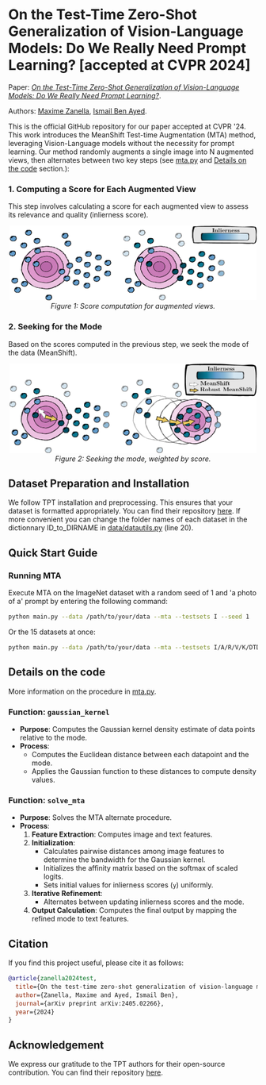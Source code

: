 # On the Test-Time Zero-Shot Generalization of Vision-Language Models: Do We Really Need Prompt Learning? [accepted at CVPR 2024]

Paper: [*On the Test-Time Zero-Shot Generalization of Vision-Language Models: Do We Really Need Prompt Learning?*](https://arxiv.org/abs/2405.02266).

Authors:
[Maxime Zanella](https://scholar.google.com/citations?user=FIoE9YIAAAAJ&hl=fr&oi=ao),
[Ismail Ben Ayed](https://scholar.google.com/citations?user=29vyUccAAAAJ&hl=fr&oi=ao).

This is the official GitHub repository for our paper accepted at CVPR '24. 
This work introduces the MeanShift Test-time Augmentation (MTA) method, leveraging Vision-Language models without the necessity for prompt learning. Our method randomly augments a single image into N augmented views, then alternates between two key steps (see [mta.py](mta.py) and [Details on the code](#details-on-the-code) section.):

### 1. Computing a Score for Each Augmented View

This step involves calculating a score for each augmented view to assess its relevance and quality (inlierness score).

<p align="center">
  <img src="inlierness.png" alt="Score computation for augmented views" width="500" height="150">
  <br>
  <em>Figure 1: Score computation for augmented views.</em>
</p>

### 2. Seeking for the Mode

Based on the scores computed in the previous step, we seek the mode of the data (MeanShift).

<p align="center">
  <img src="mode.png" alt="Seeking the mode, weighted by score" width="500" height="180">
  <br>
  <em>Figure 2: Seeking the mode, weighted by score.</em>
</p>


## Dataset Preparation and Installation

We follow TPT installation and preprocessing. This ensures that your dataset is formatted appropriately. You can find their repository [here](https://github.com/azshue/TPT).
If more convenient you can change the folder names of each dataset in the dictionnary ID_to_DIRNAME in [data/datautils.py](data/datautils.py) (line 20).

## Quick Start Guide

### Running MTA

Execute MTA on the ImageNet dataset with a random seed of 1 and 'a photo of a' prompt by entering the following command:

```bash
python main.py --data /path/to/your/data --mta --testsets I --seed 1
```

Or the 15 datasets at once:

```bash
python main.py --data /path/to/your/data --mta --testsets I/A/R/V/K/DTD/Flower102/Food101/Cars/SUN397/Aircraft/Pets/Caltech101/UCF101/eurosat --seed 1
```

## Details on the code
More information on the procedure in [mta.py](mta.py).
### Function: `gaussian_kernel`
- **Purpose**: Computes the Gaussian kernel density estimate of data points relative to the mode.
- **Process**:
  - Computes the Euclidean distance between each datapoint and the mode.
  - Applies the Gaussian function to these distances to compute density values.

### Function: `solve_mta`
- **Purpose**: Solves the MTA alternate procedure.
- **Process**:
  1. **Feature Extraction**: Computes image and text features.
  2. **Initialization**:
     - Calculates pairwise distances among image features to determine the bandwidth for the Gaussian kernel.
     - Initializes the affinity matrix based on the softmax of scaled logits.
     - Sets initial values for inlierness scores (`y`) uniformly.
  3. **Iterative Refinement**:
     - Alternates between updating inlierness scores and the mode.
  4. **Output Calculation**: Computes the final output by mapping the refined mode to text features.

## Citation

If you find this project useful, please cite it as follows:

```bibtex
@article{zanella2024test,
  title={On the test-time zero-shot generalization of vision-language models: Do we really need prompt learning?},
  author={Zanella, Maxime and Ayed, Ismail Ben},
  journal={arXiv preprint arXiv:2405.02266},
  year={2024}
}
```

## Acknowledgement

We express our gratitude to the TPT authors for their open-source contribution. You can find their repository [here](https://github.com/azshue/TPT). 

